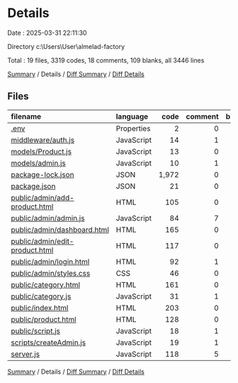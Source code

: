 # Details

Date : 2025-03-31 22:11:30

Directory c:\\Users\\User\\almelad-factory

Total : 19 files,  3319 codes, 18 comments, 109 blanks, all 3446 lines

[Summary](results.md) / Details / [Diff Summary](diff.md) / [Diff Details](diff-details.md)

## Files
| filename | language | code | comment | blank | total |
| :--- | :--- | ---: | ---: | ---: | ---: |
| [.env](/.env) | Properties | 2 | 0 | 1 | 3 |
| [middleware/auth.js](/middleware/auth.js) | JavaScript | 14 | 1 | 4 | 19 |
| [models/Product.js](/models/Product.js) | JavaScript | 13 | 0 | 4 | 17 |
| [models/admin.js](/models/admin.js) | JavaScript | 10 | 1 | 4 | 15 |
| [package-lock.json](/package-lock.json) | JSON | 1,972 | 0 | 1 | 1,973 |
| [package.json](/package.json) | JSON | 21 | 0 | 1 | 22 |
| [public/admin/add-product.html](/public/admin/add-product.html) | HTML | 105 | 0 | 6 | 111 |
| [public/admin/admin.js](/public/admin/admin.js) | JavaScript | 84 | 7 | 9 | 100 |
| [public/admin/dashboard.html](/public/admin/dashboard.html) | HTML | 165 | 0 | 15 | 180 |
| [public/admin/edit-product.html](/public/admin/edit-product.html) | HTML | 117 | 0 | 7 | 124 |
| [public/admin/login.html](/public/admin/login.html) | HTML | 92 | 1 | 6 | 99 |
| [public/admin/styles.css](/public/admin/styles.css) | CSS | 46 | 0 | 0 | 46 |
| [public/category.html](/public/category.html) | HTML | 161 | 0 | 9 | 170 |
| [public/category.js](/public/category.js) | JavaScript | 31 | 1 | 7 | 39 |
| [public/index.html](/public/index.html) | HTML | 203 | 0 | 5 | 208 |
| [public/product.html](/public/product.html) | HTML | 128 | 0 | 6 | 134 |
| [public/script.js](/public/script.js) | JavaScript | 18 | 1 | 2 | 21 |
| [scripts/createAdmin.js](/scripts/createAdmin.js) | JavaScript | 19 | 1 | 7 | 27 |
| [server.js](/server.js) | JavaScript | 118 | 5 | 15 | 138 |

[Summary](results.md) / Details / [Diff Summary](diff.md) / [Diff Details](diff-details.md)